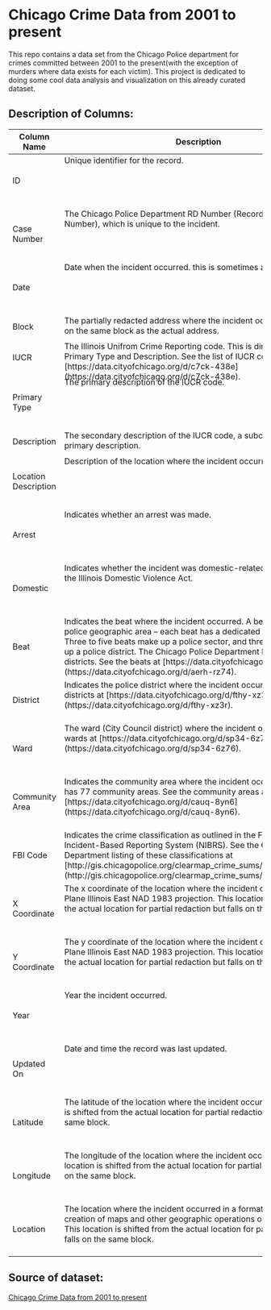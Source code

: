 # Chicago Crime Data from 2001 to present

This repo contains a data set from the Chicago Police department for crimes committed between 2001 to the present(with the exception of murders where data exists for each victim). This project is dedicated to doing some cool data analysis and visualization on this already curated dataset.

## Description of Columns:
<table class="table table-borderless table-condensed table-discrete schema-table">

<thead>

<tr>

<th scope="col" class="column-name">Column Name</th>

<th scope="col" class="column-description">Description</th>

<th scope="col" class="column-type">Type</th>

</tr>

</thead>

<tbody>

<tr class="column-summary" data-column="id" aria-expanded="false" aria-haspopup="true" role="link" tabindex="0">

<td class="column-name" scope="row">ID</td>

<td class="column-description">

<div class="contents clamped" data-original-height="21" style="height: 100px;"><span class="Linkify">Unique identifier for the record.</span></div>

</td>

<td class="column-type">

<div><span aria-hidden="true" class="icon icon-number"></span><span class="type-name" data-name="number">Number</span></div>

</td>



</tr>

<tr class="column-details" data-column="id" style="display: none;">

<td colspan="4">

<dl class="contents schema-detail-groups" style="height: 0px; padding-top: 0px; padding-bottom: 0px;">

<div class="schema-detail-group">

<dt class="schema-detail-group-title">Data Type</dt>

<dd class="schema-detail-group-value">[Number](https://dev.socrata.com/docs/datatypes/number.html)</dd>

</div>

<div class="schema-detail-group">

<dt class="schema-detail-group-title">API Field Name</dt>

<dd class="schema-detail-group-value">id</dd>

</div>

</dl>

</td>

</tr>

<tr class="column-summary" data-column="case_number" aria-expanded="false" aria-haspopup="true" role="link" tabindex="0">

<td class="column-name" scope="row">Case Number</td>

<td class="column-description">

<div class="contents clamped" data-original-height="21" style="height: 100px;"><span class="Linkify">The Chicago Police Department RD Number (Records Division Number), which is unique to the incident.</span></div>

</td>

<td class="column-type">

<div><span aria-hidden="true" class="icon icon-text"></span><span class="type-name" data-name="text">Plain Text</span></div>

</td>



</tr>

<tr class="column-details" data-column="case_number" style="display: none;">

<td colspan="4">

<dl class="contents schema-detail-groups" style="height: 0px; padding-top: 0px; padding-bottom: 0px;">

<div class="schema-detail-group">

<dt class="schema-detail-group-title">Data Type</dt>

<dd class="schema-detail-group-value">[Text](https://dev.socrata.com/docs/datatypes/text.html)</dd>

</div>

<div class="schema-detail-group">

<dt class="schema-detail-group-title">API Field Name</dt>

<dd class="schema-detail-group-value">case_number</dd>

</div>

</dl>

</td>

</tr>

<tr class="column-summary" data-column="date" aria-expanded="false" aria-haspopup="true" role="link" tabindex="0">

<td class="column-name" scope="row">Date</td>

<td class="column-description">

<div class="contents clamped" data-original-height="21" style="height: 100px;"><span class="Linkify">Date when the incident occurred. this is sometimes a best estimate.</span></div>

</td>

<td class="column-type">

<div><span aria-hidden="true" class="icon icon-date"></span><span class="type-name" data-name="calendar_date">Date & Time</span></div>

</td>



</tr>

<tr class="column-details" data-column="date" style="display: none;">

<td colspan="4">

<dl class="contents schema-detail-groups" style="height: 0px; padding-top: 0px; padding-bottom: 0px;">

<div class="schema-detail-group">

<dt class="schema-detail-group-title">Data Type</dt>

<dd class="schema-detail-group-value">[Floating Timestamp](https://dev.socrata.com/docs/datatypes/floating_timestamp.html)</dd>

</div>

<div class="schema-detail-group">

<dt class="schema-detail-group-title">API Field Name</dt>

<dd class="schema-detail-group-value">date</dd>

</div>

</dl>

</td>

</tr>

<tr class="column-summary" data-column="block" aria-expanded="false" aria-haspopup="true" role="link" tabindex="0">

<td class="column-name" scope="row">Block</td>

<td class="column-description">

<div class="contents clamped" data-original-height="21" style="height: 45px;"><span class="Linkify">The partially redacted address where the incident occurred, placing it on the same block as the actual address.</span></div>

</td>

<td class="column-type">

<div><span aria-hidden="true" class="icon icon-text"></span><span class="type-name" data-name="text">Plain Text</span></div>

</td>



</tr>

<tr class="column-details" data-column="block" style="display: none;">

<td colspan="4">

<dl class="contents schema-detail-groups" style="height: 0px; padding-top: 0px; padding-bottom: 0px;">

<div class="schema-detail-group">

<dt class="schema-detail-group-title">Data Type</dt>

<dd class="schema-detail-group-value">[Text](https://dev.socrata.com/docs/datatypes/text.html)</dd>

</div>

<div class="schema-detail-group">

<dt class="schema-detail-group-title">API Field Name</dt>

<dd class="schema-detail-group-value">block</dd>

</div>

</dl>

</td>

</tr>

<tr class="column-summary" data-column="iucr" aria-expanded="false" aria-haspopup="true" role="link" tabindex="0">

<td class="column-name" scope="row">IUCR</td>

<td class="column-description">

<div class="contents clamped" data-original-height="21" style="height: 65px;"><span class="Linkify">The Illinois Unifrom Crime Reporting code. This is directly linked to the Primary Type and Description. See the list of IUCR codes at [https://data.cityofchicago.org/d/c7ck-438e](https://data.cityofchicago.org/d/c7ck-438e).</span></div>

</td>

<td class="column-type">

<div><span aria-hidden="true" class="icon icon-text"></span><span class="type-name" data-name="text">Plain Text</span></div>

</td>



</tr>

<tr class="column-details" data-column="iucr" style="display: none;">

<td colspan="4">

<dl class="contents schema-detail-groups" style="height: 0px; padding-top: 0px; padding-bottom: 0px;">

<div class="schema-detail-group">

<dt class="schema-detail-group-title">Data Type</dt>

<dd class="schema-detail-group-value">[Text](https://dev.socrata.com/docs/datatypes/text.html)</dd>

</div>

<div class="schema-detail-group">

<dt class="schema-detail-group-title">API Field Name</dt>

<dd class="schema-detail-group-value">iucr</dd>

</div>

</dl>

</td>

</tr>

<tr class="column-summary" data-column="primary_type" aria-expanded="false" aria-haspopup="true" role="link" tabindex="0">

<td class="column-name" scope="row">Primary Type</td>

<td class="column-description">

<div class="contents clamped" data-original-height="21" style="height: 100px;"><span class="Linkify">The primary description of the IUCR code.</span></div>

</td>

<td class="column-type">

<div><span aria-hidden="true" class="icon icon-text"></span><span class="type-name" data-name="text">Plain Text</span></div>

</td>



</tr>

<tr class="column-details" data-column="primary_type" style="display: none;">

<td colspan="4">

<dl class="contents schema-detail-groups" style="height: 0px; padding-top: 0px; padding-bottom: 0px;">

<div class="schema-detail-group">

<dt class="schema-detail-group-title">Data Type</dt>

<dd class="schema-detail-group-value">[Text](https://dev.socrata.com/docs/datatypes/text.html)</dd>

</div>

<div class="schema-detail-group">

<dt class="schema-detail-group-title">API Field Name</dt>

<dd class="schema-detail-group-value">primary_type</dd>

</div>

</dl>

</td>

</tr>

<tr class="column-summary" data-column="description" aria-expanded="false" aria-haspopup="true" role="link" tabindex="0">

<td class="column-name" scope="row">Description</td>

<td class="column-description">

<div class="contents clamped" data-original-height="21" style="height: 45px;"><span class="Linkify">The secondary description of the IUCR code, a subcategory of the primary description.</span></div>

</td>

<td class="column-type">

<div><span aria-hidden="true" class="icon icon-text"></span><span class="type-name" data-name="text">Plain Text</span></div>

</td>



</tr>

<tr class="column-details" data-column="description" style="display: none;">

<td colspan="4">

<dl class="contents schema-detail-groups" style="height: 0px; padding-top: 0px; padding-bottom: 0px;">

<div class="schema-detail-group">

<dt class="schema-detail-group-title">Data Type</dt>

<dd class="schema-detail-group-value">[Text](https://dev.socrata.com/docs/datatypes/text.html)</dd>

</div>

<div class="schema-detail-group">

<dt class="schema-detail-group-title">API Field Name</dt>

<dd class="schema-detail-group-value">description</dd>

</div>

</dl>

</td>

</tr>

<tr class="column-summary" data-column="location_description" aria-expanded="false" aria-haspopup="true" role="link" tabindex="0">

<td class="column-name" scope="row">Location Description</td>

<td class="column-description">

<div class="contents clamped" data-original-height="21" style="height: 100px;"><span class="Linkify">Description of the location where the incident occurred.</span></div>

</td>

<td class="column-type">

<div><span aria-hidden="true" class="icon icon-text"></span><span class="type-name" data-name="text">Plain Text</span></div>

</td>



</tr>

<tr class="column-details" data-column="location_description" style="display: none;">

<td colspan="4">

<dl class="contents schema-detail-groups" style="height: 0px; padding-top: 0px; padding-bottom: 0px;">

<div class="schema-detail-group">

<dt class="schema-detail-group-title">Data Type</dt>

<dd class="schema-detail-group-value">[Text](https://dev.socrata.com/docs/datatypes/text.html)</dd>

</div>

<div class="schema-detail-group">

<dt class="schema-detail-group-title">API Field Name</dt>

<dd class="schema-detail-group-value">location_description</dd>

</div>

</dl>

</td>

</tr>

<tr class="column-summary" data-column="arrest" aria-expanded="false" aria-haspopup="true" role="link" tabindex="0">

<td class="column-name" scope="row">Arrest</td>

<td class="column-description">

<div class="contents clamped" data-original-height="21" style="height: 100px;"><span class="Linkify">Indicates whether an arrest was made.</span></div>

</td>

<td class="column-type">

<div><span aria-hidden="true" class="icon icon-check"></span><span class="type-name" data-name="checkbox">Checkbox</span></div>

</td>



</tr>

<tr class="column-details" data-column="arrest" style="display: none;">

<td colspan="4">

<dl class="contents schema-detail-groups" style="height: 0px; padding-top: 0px; padding-bottom: 0px;">

<div class="schema-detail-group">

<dt class="schema-detail-group-title">Data Type</dt>

<dd class="schema-detail-group-value">[Checkbox](https://dev.socrata.com/docs/datatypes/checkbox.html)</dd>

</div>

<div class="schema-detail-group">

<dt class="schema-detail-group-title">API Field Name</dt>

<dd class="schema-detail-group-value">arrest</dd>

</div>

</dl>

</td>

</tr>

<tr class="column-summary" data-column="domestic" aria-expanded="false" aria-haspopup="true" role="link" tabindex="0">

<td class="column-name" scope="row">Domestic</td>

<td class="column-description">

<div class="contents clamped" data-original-height="21" style="height: 100px;"><span class="Linkify">Indicates whether the incident was domestic-related as defined by the Illinois Domestic Violence Act.</span></div>

</td>

<td class="column-type">

<div><span aria-hidden="true" class="icon icon-check"></span><span class="type-name" data-name="checkbox">Checkbox</span></div>

</td>



</tr>

<tr class="column-details" data-column="domestic" style="display: none;">

<td colspan="4">

<dl class="contents schema-detail-groups" style="height: 0px; padding-top: 0px; padding-bottom: 0px;">

<div class="schema-detail-group">

<dt class="schema-detail-group-title">Data Type</dt>

<dd class="schema-detail-group-value">[Checkbox](https://dev.socrata.com/docs/datatypes/checkbox.html)</dd>

</div>

<div class="schema-detail-group">

<dt class="schema-detail-group-title">API Field Name</dt>

<dd class="schema-detail-group-value">domestic</dd>

</div>

</dl>

</td>

</tr>

<tr class="column-summary" data-column="beat" aria-expanded="false" aria-haspopup="true" role="link" tabindex="0">

<td class="column-name" scope="row">Beat</td>

<td class="column-description">

<div class="contents clamped" data-original-height="21" style="height: 120px;"><span class="Linkify">Indicates the beat where the incident occurred. A beat is the smallest police geographic area – each beat has a dedicated police beat car. Three to five beats make up a police sector, and three sectors make up a police district. The Chicago Police Department has 22 police districts. See the beats at [https://data.cityofchicago.org/d/aerh-rz74](https://data.cityofchicago.org/d/aerh-rz74).</span></div>

</td>

<td class="column-type">

<div><span aria-hidden="true" class="icon icon-text"></span><span class="type-name" data-name="text">Plain Text</span></div>

</td>



</tr>

<tr class="column-details" data-column="beat" style="display: none;">

<td colspan="4">

<dl class="contents schema-detail-groups" style="height: 0px; padding-top: 0px; padding-bottom: 0px;">

<div class="schema-detail-group">

<dt class="schema-detail-group-title">Data Type</dt>

<dd class="schema-detail-group-value">[Text](https://dev.socrata.com/docs/datatypes/text.html)</dd>

</div>

<div class="schema-detail-group">

<dt class="schema-detail-group-title">API Field Name</dt>

<dd class="schema-detail-group-value">beat</dd>

</div>

</dl>

</td>

</tr>

<tr class="column-summary" data-column="district" aria-expanded="false" aria-haspopup="true" role="link" tabindex="0">

<td class="column-name" scope="row">District</td>

<td class="column-description">

<div class="contents clamped" data-original-height="21" style="height: 80px;"><span class="Linkify">Indicates the police district where the incident occurred. See the districts at [https://data.cityofchicago.org/d/fthy-xz3r](https://data.cityofchicago.org/d/fthy-xz3r).</span></div>

</td>

<td class="column-type">

<div><span aria-hidden="true" class="icon icon-text"></span><span class="type-name" data-name="text">Plain Text</span></div>

</td>



</tr>

<tr class="column-details" data-column="district" style="display: none;">

<td colspan="4">

<dl class="contents schema-detail-groups" style="height: 0px; padding-top: 0px; padding-bottom: 0px;">

<div class="schema-detail-group">

<dt class="schema-detail-group-title">Data Type</dt>

<dd class="schema-detail-group-value">[Text](https://dev.socrata.com/docs/datatypes/text.html)</dd>

</div>

<div class="schema-detail-group">

<dt class="schema-detail-group-title">API Field Name</dt>

<dd class="schema-detail-group-value">district</dd>

</div>

</dl>

</td>

</tr>

<tr class="column-summary" data-column="ward" aria-expanded="false" aria-haspopup="true" role="link" tabindex="0">

<td class="column-name" scope="row">Ward</td>

<td class="column-description">

<div class="contents clamped" data-original-height="21" style="height: 100px;"><span class="Linkify">The ward (City Council district) where the incident occurred. See the wards at [https://data.cityofchicago.org/d/sp34-6z76](https://data.cityofchicago.org/d/sp34-6z76).</span></div>

</td>

<td class="column-type">

<div><span aria-hidden="true" class="icon icon-number"></span><span class="type-name" data-name="number">Number</span></div>

</td>



</tr>

<tr class="column-details" data-column="ward" style="display: none;">

<td colspan="4">

<dl class="contents schema-detail-groups" style="height: 0px; padding-top: 0px; padding-bottom: 0px;">

<div class="schema-detail-group">

<dt class="schema-detail-group-title">Data Type</dt>

<dd class="schema-detail-group-value">[Number](https://dev.socrata.com/docs/datatypes/number.html)</dd>

</div>

<div class="schema-detail-group">

<dt class="schema-detail-group-title">API Field Name</dt>

<dd class="schema-detail-group-value">ward</dd>

</div>

</dl>

</td>

</tr>

<tr class="column-summary" data-column="community_area" aria-expanded="false" aria-haspopup="true" role="link" tabindex="0">

<td class="column-name" scope="row">Community Area</td>

<td class="column-description">

<div class="contents clamped" data-original-height="21" style="height: 100px;"><span class="Linkify">Indicates the community area where the incident occurred. Chicago has 77 community areas. See the community areas at [https://data.cityofchicago.org/d/cauq-8yn6](https://data.cityofchicago.org/d/cauq-8yn6).</span></div>

</td>

<td class="column-type">

<div><span aria-hidden="true" class="icon icon-text"></span><span class="type-name" data-name="text">Plain Text</span></div>

</td>



</tr>

<tr class="column-details" data-column="community_area" style="display: none;">

<td colspan="4">

<dl class="contents schema-detail-groups" style="height: 0px; padding-top: 0px; padding-bottom: 0px;">

<div class="schema-detail-group">

<dt class="schema-detail-group-title">Data Type</dt>

<dd class="schema-detail-group-value">[Text](https://dev.socrata.com/docs/datatypes/text.html)</dd>

</div>

<div class="schema-detail-group">

<dt class="schema-detail-group-title">API Field Name</dt>

<dd class="schema-detail-group-value">community_area</dd>

</div>

</dl>

</td>

</tr>

<tr class="column-summary" data-column="fbi_code" aria-expanded="false" aria-haspopup="true" role="link" tabindex="0">

<td class="column-name" scope="row">FBI Code</td>

<td class="column-description">

<div class="contents clamped" data-original-height="21" style="height: 100px;"><span class="Linkify">Indicates the crime classification as outlined in the FBI's National Incident-Based Reporting System (NIBRS). See the Chicago Police Department listing of these classifications at [http://gis.chicagopolice.org/clearmap_crime_sums/crime_types.html](http://gis.chicagopolice.org/clearmap_crime_sums/crime_types.html).</span></div>

</td>

<td class="column-type">

<div><span aria-hidden="true" class="icon icon-text"></span><span class="type-name" data-name="text">Plain Text</span></div>

</td>



</tr>

<tr class="column-details" data-column="fbi_code" style="display: none;">

<td colspan="4">

<dl class="contents schema-detail-groups" style="height: 0px; padding-top: 0px; padding-bottom: 0px;">

<div class="schema-detail-group">

<dt class="schema-detail-group-title">Data Type</dt>

<dd class="schema-detail-group-value">[Text](https://dev.socrata.com/docs/datatypes/text.html)</dd>

</div>

<div class="schema-detail-group">

<dt class="schema-detail-group-title">API Field Name</dt>

<dd class="schema-detail-group-value">fbi_code</dd>

</div>

</dl>

</td>

</tr>

<tr class="column-summary" data-column="x_coordinate" aria-expanded="false" aria-haspopup="true" role="link" tabindex="0">

<td class="column-name" scope="row">X Coordinate</td>

<td class="column-description">

<div class="contents clamped" data-original-height="21" style="height: 100px;"><span class="Linkify">The x coordinate of the location where the incident occurred in State Plane Illinois East NAD 1983 projection. This location is shifted from the actual location for partial redaction but falls on the same block.</span></div>

</td>

<td class="column-type">

<div><span aria-hidden="true" class="icon icon-number"></span><span class="type-name" data-name="number">Number</span></div>

</td>



</tr>

<tr class="column-details" data-column="x_coordinate" style="display: none;">

<td colspan="4">

<dl class="contents schema-detail-groups" style="height: 0px; padding-top: 0px; padding-bottom: 0px;">

<div class="schema-detail-group">

<dt class="schema-detail-group-title">Data Type</dt>

<dd class="schema-detail-group-value">[Number](https://dev.socrata.com/docs/datatypes/number.html)</dd>

</div>

<div class="schema-detail-group">

<dt class="schema-detail-group-title">API Field Name</dt>

<dd class="schema-detail-group-value">x_coordinate</dd>

</div>

</dl>

</td>

</tr>

<tr class="column-summary" data-column="y_coordinate" aria-expanded="false" aria-haspopup="true" role="link" tabindex="0">

<td class="column-name" scope="row">Y Coordinate</td>

<td class="column-description">

<div class="contents clamped" data-original-height="21" style="height: 100px;"><span class="Linkify">The y coordinate of the location where the incident occurred in State Plane Illinois East NAD 1983 projection. This location is shifted from the actual location for partial redaction but falls on the same block.</span></div>

</td>

<td class="column-type">

<div><span aria-hidden="true" class="icon icon-number"></span><span class="type-name" data-name="number">Number</span></div>

</td>



</tr>

<tr class="column-details" data-column="y_coordinate" style="display: none;">

<td colspan="4">

<dl class="contents schema-detail-groups" style="height: 0px; padding-top: 0px; padding-bottom: 0px;">

<div class="schema-detail-group">

<dt class="schema-detail-group-title">Data Type</dt>

<dd class="schema-detail-group-value">[Number](https://dev.socrata.com/docs/datatypes/number.html)</dd>

</div>

<div class="schema-detail-group">

<dt class="schema-detail-group-title">API Field Name</dt>

<dd class="schema-detail-group-value">y_coordinate</dd>

</div>

</dl>

</td>

</tr>

<tr class="column-summary" data-column="year" aria-expanded="false" aria-haspopup="true" role="link" tabindex="0">

<td class="column-name" scope="row">Year</td>

<td class="column-description">

<div class="contents clamped" data-original-height="21" style="height: 100px;"><span class="Linkify">Year the incident occurred.</span></div>

</td>

<td class="column-type">

<div><span aria-hidden="true" class="icon icon-number"></span><span class="type-name" data-name="number">Number</span></div>

</td>



</tr>

<tr class="column-details" data-column="year" style="display: none;">

<td colspan="4">

<dl class="contents schema-detail-groups" style="height: 0px; padding-top: 0px; padding-bottom: 0px;">

<div class="schema-detail-group">

<dt class="schema-detail-group-title">Data Type</dt>

<dd class="schema-detail-group-value">[Number](https://dev.socrata.com/docs/datatypes/number.html)</dd>

</div>

<div class="schema-detail-group">

<dt class="schema-detail-group-title">API Field Name</dt>

<dd class="schema-detail-group-value">year</dd>

</div>

</dl>

</td>

</tr>

<tr class="column-summary" data-column="updated_on" aria-expanded="false" aria-haspopup="true" role="link" tabindex="0">

<td class="column-name" scope="row">Updated On</td>

<td class="column-description">

<div class="contents clamped" data-original-height="21" style="height: 100px;"><span class="Linkify">Date and time the record was last updated.</span></div>

</td>

<td class="column-type">

<div><span aria-hidden="true" class="icon icon-date"></span><span class="type-name" data-name="calendar_date">Date & Time</span></div>

</td>



</tr>

<tr class="column-details" data-column="updated_on" style="display: none;">

<td colspan="4">

<dl class="contents schema-detail-groups" style="height: 0px; padding-top: 0px; padding-bottom: 0px;">

<div class="schema-detail-group">

<dt class="schema-detail-group-title">Data Type</dt>

<dd class="schema-detail-group-value">[Floating Timestamp](https://dev.socrata.com/docs/datatypes/floating_timestamp.html)</dd>

</div>

<div class="schema-detail-group">

<dt class="schema-detail-group-title">API Field Name</dt>

<dd class="schema-detail-group-value">updated_on</dd>

</div>

</dl>

</td>

</tr>

<tr class="column-summary" data-column="latitude" aria-expanded="false" aria-haspopup="true" role="link" tabindex="0">

<td class="column-name" scope="row">Latitude</td>

<td class="column-description">

<div class="contents clamped" data-original-height="21" style="height: 100px;"><span class="Linkify">The latitude of the location where the incident occurred. This location is shifted from the actual location for partial redaction but falls on the same block.</span></div>

</td>

<td class="column-type">

<div><span aria-hidden="true" class="icon icon-number"></span><span class="type-name" data-name="number">Number</span></div>

</td>



</tr>

<tr class="column-details" data-column="latitude" style="display: none;">

<td colspan="4">

<dl class="contents schema-detail-groups" style="height: 0px; padding-top: 0px; padding-bottom: 0px;">

<div class="schema-detail-group">

<dt class="schema-detail-group-title">Data Type</dt>

<dd class="schema-detail-group-value">[Number](https://dev.socrata.com/docs/datatypes/number.html)</dd>

</div>

<div class="schema-detail-group">

<dt class="schema-detail-group-title">API Field Name</dt>

<dd class="schema-detail-group-value">latitude</dd>

</div>

</dl>

</td>

</tr>

<tr class="column-summary" data-column="longitude" aria-expanded="false" aria-haspopup="true" role="link" tabindex="0">

<td class="column-name" scope="row">Longitude</td>

<td class="column-description">

<div class="contents clamped" data-original-height="21" style="height: 100px;"><span class="Linkify">The longitude of the location where the incident occurred. This location is shifted from the actual location for partial redaction but falls on the same block.</span></div>

</td>

<td class="column-type">

<div><span aria-hidden="true" class="icon icon-number"></span><span class="type-name" data-name="number">Number</span></div>

</td>



</tr>

<tr class="column-details" data-column="longitude" style="display: none;">

<td colspan="4">

<dl class="contents schema-detail-groups" style="height: 0px; padding-top: 0px; padding-bottom: 0px;">

<div class="schema-detail-group">

<dt class="schema-detail-group-title">Data Type</dt>

<dd class="schema-detail-group-value">[Number](https://dev.socrata.com/docs/datatypes/number.html)</dd>

</div>

<div class="schema-detail-group">

<dt class="schema-detail-group-title">API Field Name</dt>

<dd class="schema-detail-group-value">longitude</dd>

</div>

</dl>

</td>

</tr>

<tr class="column-summary" data-column="location" aria-expanded="false" aria-haspopup="true" role="link" tabindex="0">

<td class="column-name" scope="row">Location</td>

<td class="column-description">

<div class="contents clamped" data-original-height="21" style="height: 100px;"><span class="Linkify">The location where the incident occurred in a format that allows for creation of maps and other geographic operations on this data portal. This location is shifted from the actual location for partial redaction but falls on the same block.</span></div>

</td>

<td class="column-type">

<div><span aria-hidden="true" class="icon icon-map"></span><span class="type-name" data-name="location">Location</span></div>

</td>



</tr>

<tr class="column-details" data-column="location" style="display: none;">

<td colspan="4">

<dl class="contents schema-detail-groups" style="height: 0px; padding-top: 0px; padding-bottom: 0px;">

<div class="schema-detail-group">

<dt class="schema-detail-group-title">Data Type</dt>

<dd class="schema-detail-group-value">[Location](https://dev.socrata.com/docs/datatypes/location.html)</dd>

</div>

<div class="schema-detail-group">

<dt class="schema-detail-group-title">API Field Name</dt>

<dd class="schema-detail-group-value">location</dd>

</div>

</dl>

</td>

</tr>

</tbody>

</table>











## Source of dataset:
[Chicago Crime Data from 2001 to present](https://data.cityofchicago.org/Public-Safety/Crimes-2001-to-present/ijzp-q8t2)
